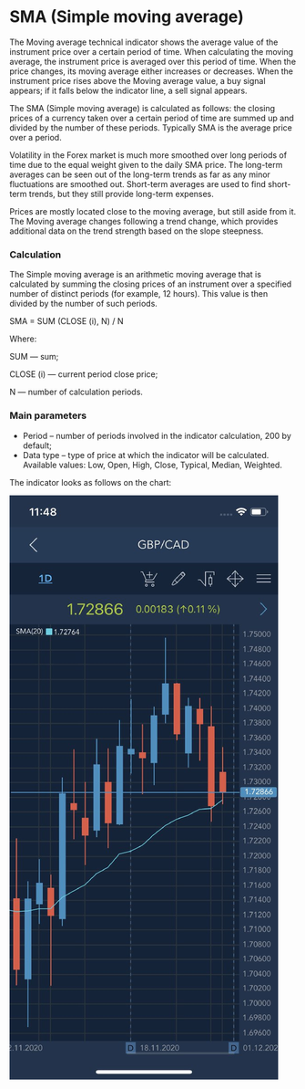# SMA \(Simple moving average\)

The Moving average technical indicator shows the average value of the instrument price over a certain period of time. When calculating the moving average, the instrument price is averaged over this period of time. When the price changes, its moving average either increases or decreases. When the instrument price rises above the Moving average value, a buy signal appears; if it falls below the indicator line, a sell signal appears.

The SMA \(Simple moving average\) is calculated as follows: the closing prices of a currency taken over a certain period of time are summed up and divided by the number of these periods. Typically SMA is the average price over a period. 

Volatility in the Forex market is much more smoothed over long periods of time due to the equal weight given to the daily SMA price. The long-term averages can be seen out of the long-term trends as far as any minor fluctuations are smoothed out. Short-term averages are used to find short-term trends, but they still provide long-term expenses. 

Prices are mostly located close to the moving average, but still aside from it. The Moving average changes following a trend change, which provides additional data on the trend strength based on the slope steepness.

### Calculation

The Simple moving average is an arithmetic moving average that is calculated by summing the closing prices of an instrument over a specified number of distinct periods \(for example, 12 hours\). This value is then divided by the number of such periods.

SMA = SUM \(CLOSE \(i\), N\) / N

Where:

SUM — sum;

CLOSE \(i\) — current period close price;

N — number of calculation periods.

### Main parameters

* Period – number of periods involved in the indicator calculation, 200 by default;
* Data type – type of price at which the indicator will be calculated. Available values: Low, Open, High, Close, Typical, Median, Weighted.

The indicator looks as follows on the chart:

![](../../../../../.gitbook/assets/sma%20%284%29.jpg)

